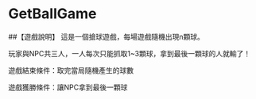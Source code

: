 # GetBallGame
##【遊戲說明】
這是一個搶球遊戲，每場遊戲隨機出現n顆球。

玩家與NPC共三人，一人每次只能抓取1~3顆球，拿到最後一顆球的人就輸了！


遊戲結束條件：取完當局隨機產生的球數

遊戲獲勝條件：讓NPC拿到最後一顆球
